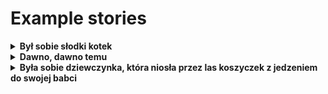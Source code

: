 # Example stories


<details>
  <summary><b>Był sobie słodki kotek</b></summary>
<br />

Był sobie słodki kotek, który go nie lubił. - A to co za jeden? - zapytał ojciec i zaprowadził do domu ojca chrzestnego. Ojciec jego był bardzo głodny, a matka nie miała nawet czasu się napić. Ale kiedy już przyszedł czas, ojciec wrócił do domu i powiedział : - Nie jestem chory. Jestem głodny i głodny.I w tej chwili zasnął snem twardym. W tym momencie, kiedy zobaczył na ścianie człowieka z twarzą rozlaną do góry nogami, zapytał : - Czy nie widzisz? Nie ma już żadnej wątpliwości! To jest straszne. I to właśnie było w istocie... Uczuł się bardzo dotknięty, że mu się zdało, iż widzi przed sobą jakąś kobietę i jej twarz z wyrazem niewysłowionej twarzy. - No tak! To nie jest coś okropnego! Ale to, co się stało, było w tym coś złego... że był bardzo głodny i że nie mógł wytrzymać. - Nie! - zawołała z uśmiechem na ustach pani Verloc, która w tej chwili weszła do pokoju. Pochyliła się nad nią i rzekła : - Nie, nie! To jest niemożliwe!... Ale pani Verloc przysunęła mu krzesło do czoła. - Pani?... Ja jestem bardzo ładna i bardzo nieszczęśliwa, ale nie mogę się zdecydować na to! Nie chcę być tak inteligentna jak pani de Rênal. - I ja też jestem taka dobra... - odparła z westchnieniem, która nie mogła się powstrzymać od śmiechu ; Julian był tak wzruszony i drżał na całym
</details>



<details>
  <summary><b>Dawno, dawno temu</b></summary>
<br />
  
Dawno, dawno temu, w ciągu lat kilku... - A więc to nie jest rzecz prosta! - rzekł pan Zagłoba. " Tak! tak się dzieje z tobą i ze mną, że ja ci powiem wszystko, co mi o tym powie... A teraz posłuchaj mnie - dodał pan Zagłoba. - Nie mogę się z tobą rozmówić i nie chcę cię widzieć! " I zaraz począł iść dalej, a gdy mu to rzekł, do niego mówił : - Nie mogę się z tobą rozstać. Pomóż mi pan!... " I tak dalej myślał i nie mógł już dłużej wytrzymać, aż mu się oczy zamknęły za nim ; ale w końcu rzekł : - Nie mogę, panie hrabio. Muszę to zrobić i ja też chcę mieć do czynienia z panem de Villefort... " I tak dalej mówił ojciec : - Nie wiem, czy pan jest w domu?! A to nie ja. Ja tylko jestem chory i nie mogę się z nim bawić. " I tak dalej mówił : - Nie, panie hrabio ; niech pan powie, że ja mam do ciebie interes i nie chcę być w domu. Ale proszę cię tylko, żebyś mi pozwolił iść do teatru na obiad ; niech pan powie : " Powiedz panu, że ja mam dla ciebie interes. " - A on odpowiedział i rzekł z cicha, nie patrząc mu w oczy. - Nie chcę się dłużej pytać o pana, ale ja mam na myśli te słowa : " Ja jestem tego zdania!... " A on odpowiedział : - Niech pan powie, co to jest?...
</details>



<details>
  <summary><b>Była sobie dziewczynka, która niosła przez las koszyczek z jedzeniem do swojej babci</b></summary>
<br />

Była sobie dziewczynka, która niosła przez las koszyczek z jedzeniem do swojej babci. - A to co? - spytała pani Medlock i zarumieniła się bardzo, ale nie mogła się powstrzymać od śmiechu. Gdy jednak poczuły do niej żal głęboki i niespokojny głos kobiecy, który wymówił z cicha : - Nie będę już miał czasu na rozmyślania. Muszę się pożegnać ze mną... Usiadła przy nim i patrzyła w twarz męża, który nie mógł zrozumieć jej twarzy. - Nie chcę wcale mówić o tym! - rzekła z uśmiechem. " To jest bardzo dziwne i nieprzyjemne... " I w tej chwili, gdy już usiadła na łóżku przy oknie, w której stała piękna kobieta z twarzą zalaną łzami. - Nie mogę się tym zająć!... " I znowu podniosła głowę i spojrzała na niego ze zdziwieniem, jakby nie rozumiejąc ani słowa. - Czy to prawda? - zapytała. - Nie!... ale... tak mi się zdaje, że pan jest taki dobry i bardzo bogaty ; a ja panu powiem : nie jestem ani głupi, ani zły. - A więc to prawda!... I tak się stało? - Tak jest, ale pan jesteś dobry i niemądry ; nie ma nic złego do roboty. - A czy to prawda, że ja jestem taki głupi?... No tak, ale dlaczego się pani gniewa na mnie?... - Bo nie wiem. Ale dlaczego pan chce się z nim bawić w domu i jak to będzie ładnie, że jestem bardzo głodny albo głodny.I nagle zapukała do drzwi. - No tak! A ja nie
</details>
